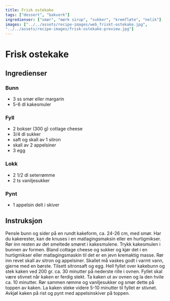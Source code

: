 ```yaml
---
title: Frisk ostekake
tags: ["dessert", "bakverk"]
ingredienser: ["smør", "mørk sirup", "sukker", "kremfløte", "nelik"]
images: ["../../assets/recipe-images/web_friskt-ostekake.jpg",
"../../assets/recipe-images/frisk-ostekake-preview.jpg"]
---
```


# Frisk ostekake

## Ingredienser

### Bunn

- 3 ss smør eller margarin
- 5-6 dl kakesmuler

### Fyll

- 2 bokser (300 g) cottage cheese
- 3/4 dl sukker
- saft og skall av 1 sitron
- skall av 2 appelsiner
- 3 egg

### Lokk

- 2 1/2 dl seterrømme
- 2 ts vaniljesukker

### Pynt

- 1 appelsin delt i skiver

## Instruksjon

Pensle bunn og sider på en rundt kakeform, ca. 24-26 cm, med smør. Har du kakerester, kan de knuses i en matlagingsmaksin eller en hurtigmikser. Rør inn resten av det smeltede smøret i kakesmulene. Trykk kakesmulen i bunnen av formen. Bland cottage cheese og sukker og kjør det i en hurtigmikser eller matlagingsmaskin til det er en jevn kremaktig masse. Rør inn revet skall av sitron og appelsiner. Skallet må vaskes godt i varmt vann, gjerne med en børste. Tilsett sitronsaft og egg. Hell fyllet over kakebunn og stek kaken ved 200 gr. ca. 30 minutter på nederste rille i ovnen. Fyllet skal være stivnet når kaken er ferdig stekt. Ta kaken ut av ovnen og la den hvile ca. 10 minutter. Rør sammen rømme og vaniljesukker og smør dette på toppen av kaken. La kaken steke videre 5-10 minutter til fyllet er stivnet. Avkjøl kaken på rist og pynt med appelsinskiver på toppen.
